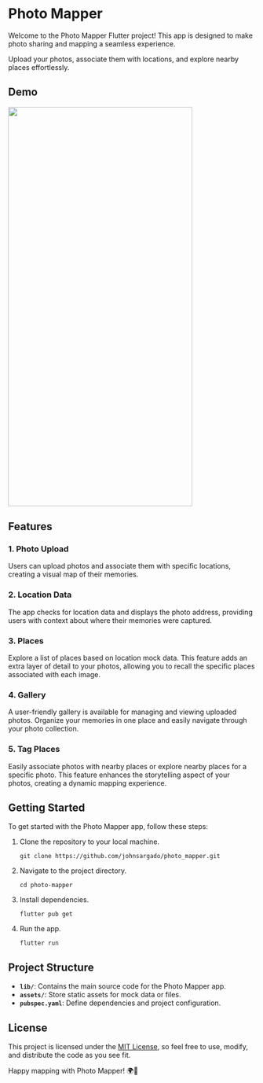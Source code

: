 # Photo Mapper

Welcome to the Photo Mapper Flutter project! This app is designed to make photo sharing and mapping a seamless experience. 

Upload your photos, associate them with locations, and explore nearby places effortlessly.

## Demo


<img src="https://github.com/johnsargado/photo_mapper/assets/28794954/d36221f9-03b3-4fae-af85-2ade1220de4e" width="375" height="812"/>




## Features

### 1. Photo Upload

Users can upload photos and associate them with specific locations, creating a visual map of their memories.

### 2. Location Data

The app checks for location data and displays the photo address, providing users with context about where their memories were captured.

### 3. Places

Explore a list of places based on location mock data. This feature adds an extra layer of detail to your photos, allowing you to recall the specific places associated with each image.

### 4. Gallery

A user-friendly gallery is available for managing and viewing uploaded photos. Organize your memories in one place and easily navigate through your photo collection.

### 5. Tag Places

Easily associate photos with nearby places or explore nearby places for a specific photo. This feature enhances the storytelling aspect of your photos, creating a dynamic mapping experience.

## Getting Started

To get started with the Photo Mapper app, follow these steps:

1. Clone the repository to your local machine.
   ```
   git clone https://github.com/johnsargado/photo_mapper.git
   ```

2. Navigate to the project directory.
   ```
   cd photo-mapper
   ```

3. Install dependencies.
   ```
   flutter pub get
   ```

4. Run the app.
   ```
   flutter run
   ```

## Project Structure

- **`lib/`**: Contains the main source code for the Photo Mapper app.
- **`assets/`**: Store static assets for mock data or files.
- **`pubspec.yaml`**: Define dependencies and project configuration.


## License

This project is licensed under the [MIT License](LICENSE), so feel free to use, modify, and distribute the code as you see fit.



Happy mapping with Photo Mapper! 🌍📸
